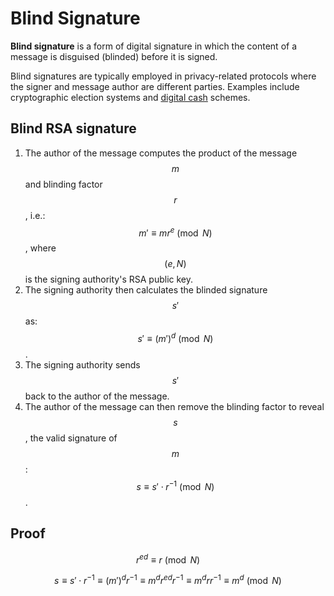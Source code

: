 # Blind Signature

**Blind signature** is a form of digital signature in which the content of a message is disguised \(blinded\) before it is signed.

Blind signatures are typically employed in privacy-related protocols where the signer and message author are different parties. Examples include cryptographic election systems and [digital cash](https://en.wikipedia.org/wiki/Digital_cash) schemes.

## Blind RSA signature

1. The author of the message computes the product of the message $$m$$ and blinding factor $$r$$, i.e.: $$m'\equiv mr^e\pmod N$$, where $$(e,N)$$is the signing authority's RSA public key.
2. The signing authority then calculates the blinded signature $$s'$$ as: $$s'\equiv (m')^d\pmod N$$.
3. The signing authority sends $$s'$$back to the author of the message.
4. The author of the message can then remove the blinding factor to reveal $$s$$, the valid signature of $$m$$: $$s\equiv s'\cdot r^{-1}\pmod N$$.

## Proof

$$r^{ed}\equiv r{\pmod {N}}$$

$$s\equiv s'\cdot r^{-1}\equiv (m')^{d}r^{-1}\equiv m^{d}r^{ed}r^{-1}\equiv m^{d}rr^{-1}\equiv m^{d}{\pmod {N}}$$

